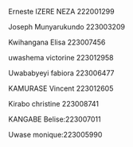 Erneste IZERE NEZA 222001299

Joseph Munyarukundo 223003209

Kwihangana Elisa 223007456

uwashema victorine 223012958

Uwababyeyi fabiora 223006477

KAMURASE Vincent 223012605

Kirabo christine  223008741

KANGABE Belise:223007011

Uwase monique:223005990
